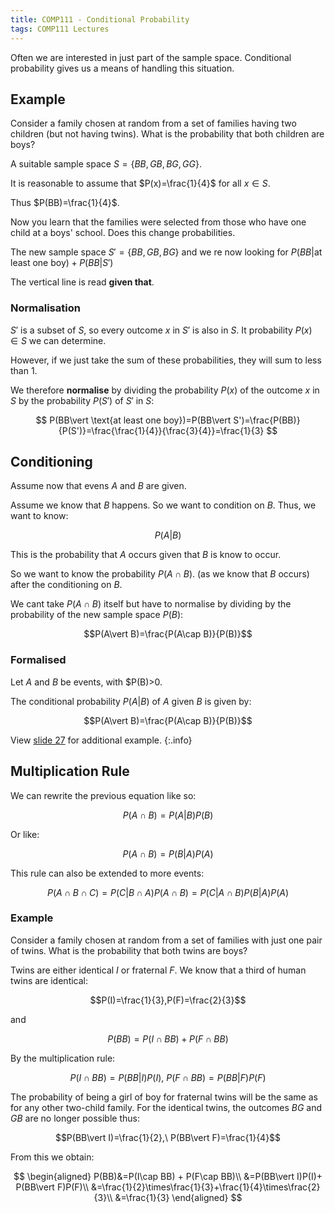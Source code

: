 ```yaml
---
title: COMP111 - Conditional Probability
tags: COMP111 Lectures
---
```

Often we are interested in just part of the sample space. Conditional probability gives us a means of handling this situation.

## Example
Consider a family chosen at random from a set of families having two children (but not having twins). What is the probability that both children are boys?

A suitable sample space $S=\{BB,GB,BG,GG\}$.

It is reasonable to assume that $P(x)=\frac{1}{4}$ for all $x\in S$.

Thus $P(BB)=\frac{1}{4}$.

Now you learn that the families were selected from those who have one child at a boys' school. Does this change probabilities.

The new sample space $S'=\{BB,GB,BG\}$ and we re now looking for $P(BB\vert \text{at least one boy})+P(BB\vert S')$

The vertical line is read **given that**.

### Normalisation
$S'$ is a subset of $S$, so every outcome $x$ in $S'$ is also in $S$. It probability $P(x)\in S$ we can determine.

However, if we just take the sum of these probabilities, they will sum to less than 1. 

We therefore **normalise** by dividing the probability $P(x)$ of the outcome $x$ in $S$ by the probability $P(S')$ of $S'$ in $S$:

$$
P(BB\vert \text{at least one boy})=P(BB\vert S')=\frac{P(BB)}{P(S')}=\frac{\frac{1}{4}}{\frac{3}{4}}=\frac{1}{3}
$$

## Conditioning
Assume now that evens $A$ and $B$ are given.

Assume we know that $B$ happens. So we want to condition on $B$. Thus, we want to know:

$$P(A\vert B)$$

This is the probability that $A$ occurs given that $B$ is know to occur.

So we want to know the probability $P(A\cap B)$. (as we know that $B$ occurs) after the conditioning on $B$.

We cant take $P(A\cap B)$ itself but have to normalise by dividing by the probability of the new sample space $P(B)$:

$$P(A\vert B)=\frac{P(A\cap B)}{P(B)}$$

### Formalised
Let $A$ and $B$ be events, with $P(B)>0.

The conditional probability $P(A\vert B)$ of $A$ given $B$ is given by: 

$$P(A\vert B)=\frac{P(A\cap B)}{P(B)}$$

View [slide 27]({{site.baseurl}}/assets/COMP111/Lectures/2020-11-19.pdf) for additional example.
{:.info}

## Multiplication Rule
We can rewrite the previous equation like so:

$$P(A\cap B)=P(A\vert B)P(B)$$

Or like:

$$P(A\cap B)=P(B\vert A)P(A)$$

This rule can also be extended to more events:

$$P(A\cap B\cap C)=P(C\vert B\cap A)P(A\cap B)=P(C\vert A\cap B)P(B\vert A)P(A)$$

### Example
Consider a family chosen at random from a set of families with just one pair of twins. What is the probability that both twins are boys?

Twins  are either identical $I$ or fraternal $F$. We know that a third of human twins are identical:

$$P(I)=\frac{1}{3},P(F)=\frac{2}{3}$$

and 

$$P(BB)=P(I\cap BB) + P(F\cap BB)$$

By the multiplication rule:

$$P(I\cap BB)= P(BB\vert I)P(I),\ P(F\cap BB) = P(BB\vert F)P(F)$$

The probability of being a girl of boy for fraternal twins will be the same as for any other two-child family. For the identical twins, the outcomes $BG$ and $GB$ are no longer possible thus:

$$P(BB\vert I)=\frac{1}{2},\ P(BB\vert F)=\frac{1}{4}$$

From this we obtain:

$$
\begin{aligned}
P(BB)&=P(I\cap BB) + P(F\cap BB)\\
&=P(BB\vert I)P(I)+ P(BB\vert F)P(F)\\
&=\frac{1}{2}\times\frac{1}{3}+\frac{1}{4}\times\frac{2}{3}\\
&=\frac{1}{3}
\end{aligned}
$$